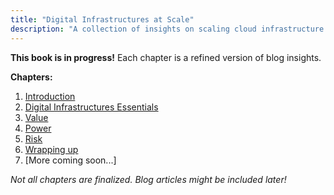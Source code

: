 ```yaml
---
title: "Digital Infrastructures at Scale"
description: "A collection of insights on scaling cloud infrastructure."
---
```


**This book is in progress!** Each chapter is a refined version of blog insights.

**Chapters:**
1. [Introduction](/book/01-intro/)
2. [Digital Infrastructures Essentials](/book/02-diginfra/)
3. [Value](/book/03-value/)
4. [Power](/book/04-power/)
5. [Risk](/book/05-risk/)
6. [Wrapping up](/book/06-security/)
7. [More coming soon...]

_Not all chapters are finalized. Blog articles might be included later!_
